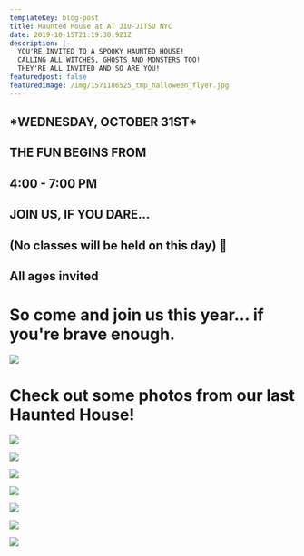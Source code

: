 ```yaml
---
templateKey: blog-post
title: Haunted House at AT JIU-JITSU NYC
date: 2019-10-15T21:19:30.921Z
description: |-
  YOU'RE INVITED TO A SPOOKY HAUNTED HOUSE!
  CALLING ALL WITCHES, GHOSTS AND MONSTERS TOO!
  THEY'RE ALL INVITED AND SO ARE YOU!
featuredpost: false
featuredimage: /img/1571186525_tmp_halloween_flyer.jpg
---
```

## \*WEDNESDAY, OCTOBER 31ST\*

## THE FUN BEGINS FROM

## ﻿4:00 - 7:00 PM

## JOIN US, IF YOU DARE...

## (No classes will be held on this day) 🎃

## All ages invited

# So come and join us this year... if you're brave enough.

![](/img/1571186525_tmp_halloween_flyer.jpg)

# Check out some photos from our last Haunted House!

![](/img/1571186503_tmp_158w6w5.jpg)

![](/img/1571186152_tmp_dsc04281_tbtdma.jpg)

![](/img/1571186105_tmp_dsc04224_xcrgwk.jpg)

![](/img/1571186003_tmp_dsc04220_k2oetj.jpg)

![](/img/1571185978_tmp_dsc04238_pc6sve.jpg)

![](/img/1571186074_tmp_dsc04235_ygdo36.jpg)

![](/img/1571186136_tmp_dsc04124_ummrjs.jpg)
